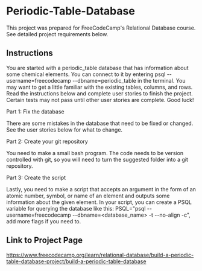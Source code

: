 # Periodic-Table-Database
This project was prepared for FreeCodeCamp's Relational Database course. See detailed project requirements below.

## Instructions
You are started with a periodic_table database that has information about some chemical elements. You can connect to it by entering psql --username=freecodecamp --dbname=periodic_table in the terminal. You may want to get a little familiar with the existing tables, columns, and rows. Read the instructions below and complete user stories to finish the project. Certain tests may not pass until other user stories are complete. Good luck!

Part 1: Fix the database

There are some mistakes in the database that need to be fixed or changed. See the user stories below for what to change.

Part 2: Create your git repository

You need to make a small bash program. The code needs to be version controlled with git, so you will need to turn the suggested folder into a git repository.

Part 3: Create the script

Lastly, you need to make a script that accepts an argument in the form of an atomic number, symbol, or name of an element and outputs some information about the given element. In your script, you can create a PSQL variable for querying the database like this: PSQL="psql --username=freecodecamp --dbname=<database_name> -t --no-align -c", add more flags if you need to.

## Link to Project Page
https://www.freecodecamp.org/learn/relational-database/build-a-periodic-table-database-project/build-a-periodic-table-database
